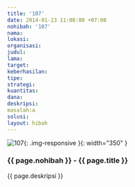 ```yaml
---
title: '107'
date: 2014-01-23 11:08:00 +07:00
nohibah: '107'
nama:
lokasi:
organisasi:
judul:
lama:
target:
keberhasilan:
tipe:
strategi:
kuantitas:
dana:
deskripsi:
masalah:a
solusi:
layout: hibah
---
```


![107](/static/img/hibahcms/107.png){: .img-responsive }{: width="350" }

### {{ page.nohibah }} - {{ page.title }}

{{ page.deskripsi }}
